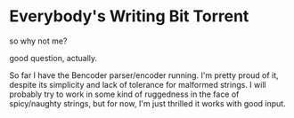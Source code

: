 # Everybody's Writing Bit Torrent #
so why not me?

good question, actually.

So far I have the Bencoder parser/encoder running.  I'm pretty proud of it, despite its simplicity and lack of tolerance for malformed strings.  I will probably try to work in some kind of ruggedness in the face of spicy/naughty strings, but for now, I'm just thrilled it works with good input.

